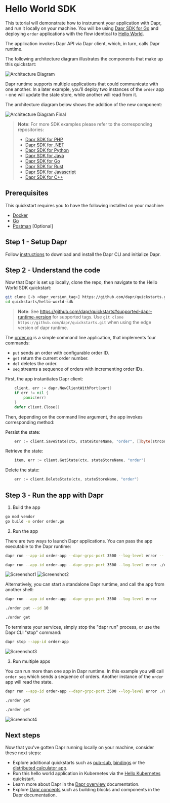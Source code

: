 # Hello World SDK

This tutorial will demonstrate how to instrument your application with Dapr, and run it locally on your machine.
You will be using [Dapr SDK for Go](https://github.com/dapr/go-sdk) and deploying `order` applications with the flow identical to [Hello World](../hello-world).

The application invokes Dapr API via Dapr client, which, in turn, calls Dapr runtime.

The following architecture diagram illustrates the components that make up this quickstart:

![Architecture Diagram](./img/arch-diag1.png)

Dapr runtime supports multiple applications that could communicate with one another.
In a later example, you'll deploy two instances of the `order` app - one will update the state store, while another will read from it.

The architecture diagram below shows the addition of the new component:

![Architecture Diagram Final](./img/arch-diag2.png)

> **Note**: For more SDK examples please refer to the corresponding repositories:
> * [Dapr SDK for PHP](https://github.com/dapr/php-sdk)
> * [Dapr SDK for .NET](https://github.com/dapr/dotnet-sdk)
> * [Dapr SDK for Python](https://github.com/dapr/python-sdk)
> * [Dapr SDK for Java](https://github.com/dapr/java-sdk)
> * [Dapr SDK for Go](https://github.com/dapr/go-sdk)
> * [Dapr SDK for Rust](https://github.com/dapr/rust-sdk)
> * [Dapr SDK for Javascript](https://github.com/dapr/js-sdk)
> * [Dapr SDK for C++](https://github.com/dapr/cpp-sdk)


## Prerequisites
This quickstart requires you to have the following installed on your machine:
- [Docker](https://docs.docker.com/)
- [Go](https://golang.org/)
- [Postman](https://www.getpostman.com/) [Optional]

## Step 1 - Setup Dapr

Follow [instructions](https://docs.dapr.io/getting-started/install-dapr/) to download and install the Dapr CLI and initialize Dapr.

## Step 2 - Understand the code

Now that Dapr is set up locally, clone the repo, then navigate to the Hello World SDK quickstart:

```sh
git clone [-b <dapr_version_tag>] https://github.com/dapr/quickstarts.git
cd quickstarts/hello-world-sdk
```

> **Note**: See https://github.com/dapr/quickstarts#supported-dapr-runtime-version for supported tags. Use `git clone https://github.com/dapr/quickstarts.git` when using the edge version of dapr runtime.

The [order.go](./order.go) is a simple command line application, that implements four commands:
* `put` sends an order with configurable order ID.
* `get` return the current order number.
* `del` deletes the order.
* `seq` streams a sequence of orders with incrementing order IDs.

First, the app instantiates Dapr client:

```go
    client, err := dapr.NewClientWithPort(port)
    if err != nil {
        panic(err)
    }
    defer client.Close()
```

Then, depending on the command line argument, the app invokes corresponding method:

Persist the state:
```go
    err := client.SaveState(ctx, stateStoreName, "order", []byte(strconv.Itoa(orderID)))
```
Retrieve the state:
```go
    item, err := client.GetState(ctx, stateStoreName, "order")
```
Delete the state:
```go
    err := client.DeleteState(ctx, stateStoreName, "order")
```

## Step 3 - Run the app with Dapr

1. Build the app

<!-- STEP
expected_stdout_lines:
expected_stderr_lines:
name: make
-->

```bash
go mod vendor
go build -o order order.go
```

<!-- END_STEP -->

2. Run the app

There are two ways to launch Dapr applications. You can pass the app executable to the Dapr runtime:

<!-- STEP
expected_stdout_lines:
  - "You're up and running! Both Dapr and your app logs will appear here."
  - "== APP == dapr client initializing for: 127.0.0.1:3500"
  - "== APP == Sending order ID 20"
  - "== APP == Successfully persisted state"
expected_stderr_lines:
output_match_mode: substring
name: order put
-->

```bash
dapr run --app-id order-app --dapr-grpc-port 3500 --log-level error -- ./order put --id 20
```

<!-- END_STEP -->

<!-- STEP
expected_stdout_lines:
  - "You're up and running! Both Dapr and your app logs will appear here."
  - "== APP == dapr client initializing for: 127.0.0.1:3500"
  - "== APP == Getting order"
  - "== APP == Order ID 20"
expected_stderr_lines:
output_match_mode: substring
name: order get
-->

```bash
dapr run --app-id order-app --dapr-grpc-port 3500 --log-level error ./order get
```

<!-- END_STEP -->

![Screenshot1](./img/screenshot1.png)
![Screenshot2](./img/screenshot2.png)

Alternatively, you can start a standalone Dapr runtime, and call the app from another shell:

<!-- STEP
expected_stdout_lines:
  - "You're up and running! Dapr logs will appear here."
expected_stderr_lines:
name: dapr start
output_match_mode: substring
background: true
sleep: 5
-->

```bash
dapr run --app-id order-app --dapr-grpc-port 3500 --log-level error
```
<!-- END_STEP -->

<!-- STEP
expected_stdout_lines:
  - "dapr client initializing for: 127.0.0.1:3500"
  - "Sending order ID 10"
  - "Successfully persisted state"
  - "dapr client initializing for: 127.0.0.1:3500"
  - "Getting order"
  - "Order ID 10"
expected_stderr_lines:
output_match_mode: substring
name: order put get
-->

```bash
./order put --id 10

./order get
```

<!-- END_STEP -->

<!-- STEP
expected_stdout_lines:
  - 'app stopped successfully: order-app'
expected_stderr_lines:
output_match_mode: substring
name: dapr stop
-->

To terminate your services, simply stop the "dapr run" process, or use the Dapr CLI "stop" command:

```bash
dapr stop --app-id order-app
```
<!-- END_STEP -->

![Screenshot3](./img/screenshot3.png)

3. Run multiple apps

You can run more than one app in Dapr runtime. In this example you will call `order seq` which sends a sequence of orders.
Another instance of the `order` app will read the state.

```sh
dapr run --app-id order-app --dapr-grpc-port 3500 --log-level error ./order seq
```

```sh
./order get

./order get
```

![Screenshot4](./img/screenshot4.png)

## Next steps

Now that you've gotten Dapr running locally on your machine, consider these next steps:
- Explore additional quickstarts such as [pub-sub](../pub-sub), [bindings](../bindings) or the [distributed calculator app](../distributed-calculator).
- Run this hello world application in Kubernetes via the [Hello Kubernetes](../hello-kubernetes) quickstart.
- Learn more about Dapr in the [Dapr overview](https://docs.dapr.io/concepts/overview/) documentation.
- Explore [Dapr concepts](https://docs.dapr.io/concepts/) such as building blocks and components in the Dapr documentation.
